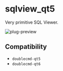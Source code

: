 sqlview_qt5
========
Very primitive SQL Viewer.

![plug-preview](https://i.imgur.com/GMT6qAX.png)

## Compatibility
- `doublecmd-qt5`
- `doublecmd-qt6`